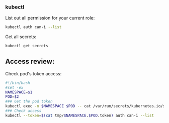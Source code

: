 ### kubectl

List out all permission for your current role:

```bash
kubectl auth can-i --list
```

Get all secrets:

```bash
kubectl get secrets
```

## Access review:

Check pod's token access:

```bash
#!/bin/bash
#set -ex
NAMESPACE=$1
POD=$2
### Get the pod token
kubectl exec -n $NAMESPACE $POD -- cat /var/run/secrets/kubernetes.io/serviceaccount/token > tmp/$NAMESPACE.$POD.token
### Check access
kubectl --token=$(cat tmp/$NAMESPACE.$POD.token) auth can-i --list
```
